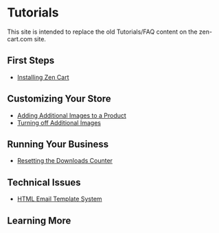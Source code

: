 # Tutorials

This site is intended to replace the old Tutorials/FAQ content 
on the zen-cart.com site. 

<span id="first_steps"></span>
## First Steps
- [Installing Zen Cart](first_steps/how_do_i_install.md)


<span id="customizing_your_store"></span>
## Customizing Your Store
- [Adding Additional Images to a Product](customizing/adding_multiple_images_to_a_product.md)
- [Turning off Additional Images](customizing/turning_off_additional_images.md)


<span id="running_your_business"></span>
## Running Your Business
- [Resetting the Downloads Counter](running/downloads_counter.md)

<span id="technical_issues"></span>
## Technical Issues
- [HTML Email Template System](technical/html_email_templates.md)


<span id="learning_more"></span>
## Learning More 


